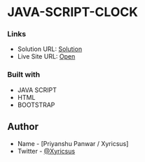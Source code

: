 # JAVA-SCRIPT-CLOCK
### Links

- Solution URL: [Solution](https://github.com/PriyanshuPanwarr/JAVA-SCRIPT-CLOCK.git)
- Live Site URL: [Open](https://priyanshupanwarr.github.io/JAVA-SCRIPT-CLOCK/)



### Built with

- JAVA SCRIPT
- HTML
- BOOTSTRAP


## Author

- Name - [Priyanshu Panwar / Xyricsus]
- Twitter - [@Xyricsus](https://www.twitter.com/@Xyricsus)
